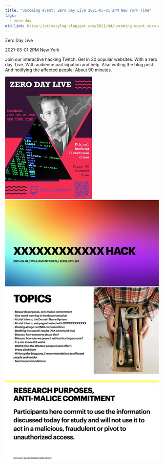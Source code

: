 ```yaml
---
title: "Upcoming event: Zero Day Live 2021-05-01 2PM New York Time"
tags: 
  - zero-day	
old-link: https://privacylog.blogspot.com/2021/04/upcoming-event-zero-day-live-2021-05-01.html
---
```


Zero Day Live

2021-05-01 2PM New York

Join our interactive hacking Twitch. Get in 30 popular websites. With a zero day. Live. With audience participation and help. Also writing the blog post. And notifying the affected people. About 90 minutes.

![ZDL](/assets/images/2021-04-30-upcoming-zero-day-live.webp)
![ZDL](/assets/images/2021-04-30-upcoming-zero-day-live-2.webp)
![ZDL](/assets/images/2021-04-30-upcoming-zero-day-live-3.webp)
![ZDL](/assets/images/2021-04-30-upcoming-zero-day-live-4.webp)
